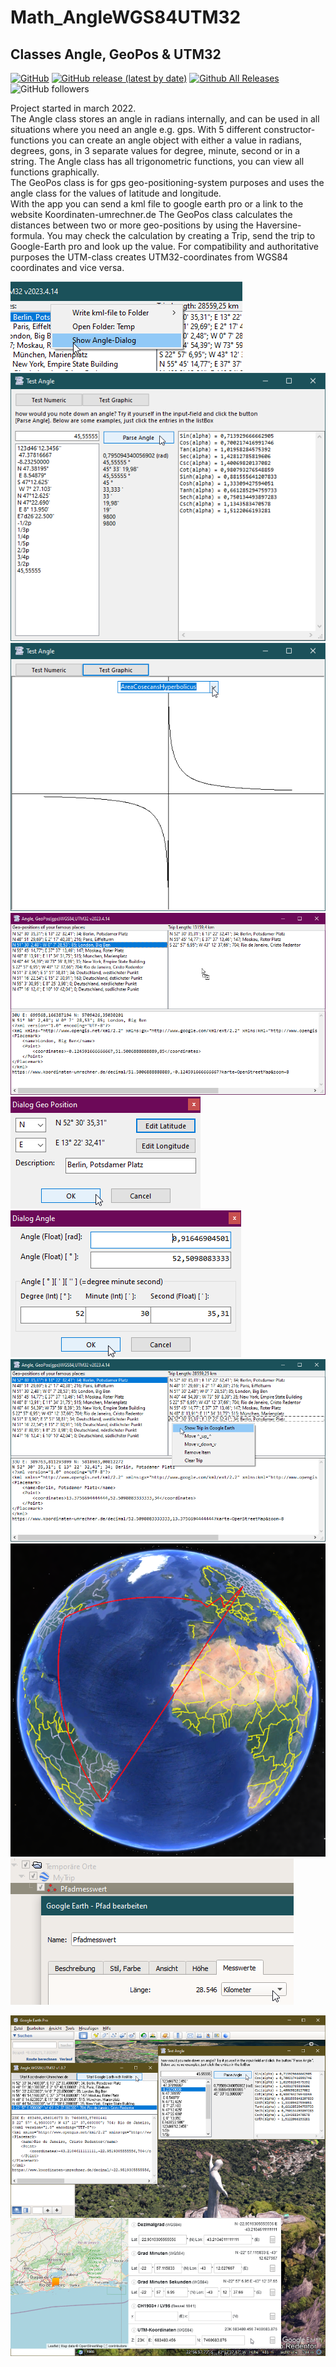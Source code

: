 # Math_AngleWGS84UTM32
## Classes Angle, GeoPos & UTM32

[![GitHub](https://img.shields.io/github/license/OlimilO1402/Math_AngleWGS84UTM32?style=plastic)](https://github.com/OlimilO1402/Math_AngleWGS84UTM32/blob/master/LICENSE) 
[![GitHub release (latest by date)](https://img.shields.io/github/v/release/OlimilO1402/Math_AngleWGS84UTM32?style=plastic)](https://github.com/OlimilO1402/Math_AngleWGS84UTM32/releases/latest)
[![Github All Releases](https://img.shields.io/github/downloads/OlimilO1402/Math_AngleWGS84UTM32/total.svg)](https://github.com/OlimilO1402/Math_AngleWGS84UTM32/releases/download/v2023.6.5/AngleWGS84UTM32_v2023.6.5.zip)
![GitHub followers](https://img.shields.io/github/followers/OlimilO1402?style=social)

Project started in march 2022.  
The Angle class stores an angle in radians internally, and can be used in all situations where you need an angle e.g. gps. 
With 5 different constructor-functions you can create an angle object with either a value in 
radians, degrees, gons, in 3 separate values for degree, minute, second or in a string. 
The Angle class has all trigonometric functions, you can view all functions graphically.  
The GeoPos class is for gps geo-positioning-system purposes and uses the angle class for the values of latitude and longitude.  
With the app you can send a kml file to google earth pro or a link to the website Koordinaten-umrechner.de 
The GeoPos class calculates the distances between two or more geo-positions by using the Haversine-formula. 
You may check the calculation by creating a Trip, send the trip to Google-Earth pro and look up the value. 
For compatibility and authoritative purposes the UTM-class creates UTM32-coordinates from WGS84 coordinates and vice versa.  
   
![FMainShowDlgAngle Image](Resources/FMainShowDlgAngle.png "FMainShowDlgAngle Image")
![DlgTestAngle Image](Resources/DlgTestAngle.png "DlgTestAngle Image")
![DlgTestAngleGraphs Image](Resources/DlgTestAngleGraphs.png "DlgTestAngleGraphs Image")
![DlgAngleGeoPos Image](Resources/DlgAngleGeoPos.png "DlgAngleGeoPos Image")
![DlgGeoPos Image](Resources/DlgGeoPos.png "DlgGeoPos Image")
![DlgAngle Image](Resources/DlgAngle.png "DlgAngle Image")
![FMain Image](Resources/FMain.png "FMain Image")
![TripInGoogleEarth Image](Resources/TripInGoogleEarth.png "TripInGoogleEarth Image")
![TripInGoogleEarthDetail Image](Resources/TripInGoogleEarthDetail.png "TripInGoogleEarthDetail Image")
  
  
  
![AngleWGS84UTM32 Image](Resources/AngleWGS84UTM32.png "AngleWGS84UTM32 Image")
